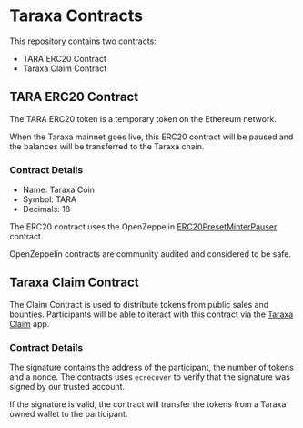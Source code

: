 # Taraxa Contracts

This repository contains two contracts:

- TARA ERC20 Contract
- Taraxa Claim Contract

## TARA ERC20 Contract

The TARA ERC20 token is a temporary token on the Ethereum network.

When the Taraxa mainnet goes live, this ERC20 contract will be paused and the balances will be transferred to the Taraxa chain.

### Contract Details

- Name: Taraxa Coin
- Symbol: TARA
- Decimals: 18

The ERC20 contract uses the OpenZeppelin [ERC20PresetMinterPauser](https://github.com/OpenZeppelin/openzeppelin-contracts/blob/release-v3.4-solc-0.7/contracts/presets/ERC20PresetMinterPauser.sol) contract.

OpenZeppelin contracts are community audited and considered to be safe.

## Taraxa Claim Contract

The Claim Contract is used to distribute tokens from public sales and bounties. Participants will be able to iteract with this contract via the [Taraxa Claim](https://claim.taraxa.io/) app.

### Contract Details

The signature contains the address of the participant, the number of tokens and a nonce. The contracts uses `ecrecover` to verify that the signature was signed by our trusted account.

If the signature is valid, the contract will transfer the tokens from a Taraxa owned wallet to the participant.